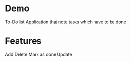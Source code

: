 #  Demo
To-Do list Application that note tasks which have to be done
# Features
Add
Delete
Mark as done
Update
